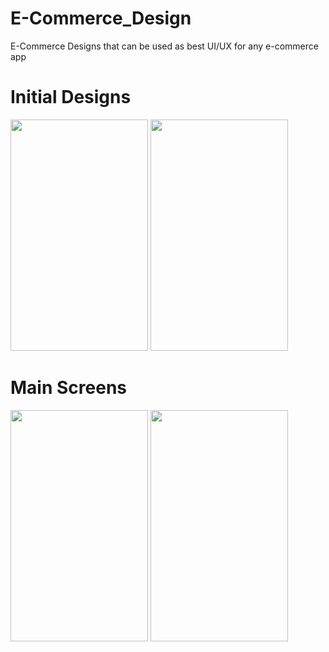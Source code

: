 # E-Commerce_Design
E-Commerce Designs that can be used as best UI/UX for any e-commerce app

# Initial Designs
<image src="images/image1.png" width="220" height="370">       <image src="images/image2.png" width="220" height="370">

# Main Screens
<image src="images/image3.png" width="220" height="370">       <image src="images/image4.png" width="220" height="370">
